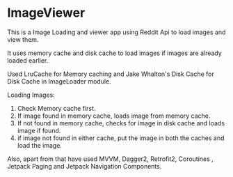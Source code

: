 # ImageViewer

This is a Image Loading and viewer app using Reddit Api to load images and view them.

It uses memory cache and disk cache to load images if images are already loaded earlier.

Used LruCache for Memory caching and Jake Whalton's Disk Cache for Disk Cache in ImageLoader module.

Loading Images: 

1. Check Memory cache first.
2. If image found in memory cache, loads image from memory cache.
3. If not found in memory cache, checks for image in disk cache and loads image if found.
4. if image not found in either cache, put the image in both the caches and load the image.


Also, apart from that have used MVVM, Dagger2, Retrofit2, Coroutines , Jetpack Paging and Jetpack Navigation Components.

